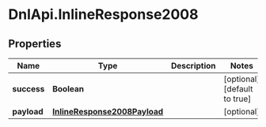 # DnlApi.InlineResponse2008

## Properties
Name | Type | Description | Notes
------------ | ------------- | ------------- | -------------
**success** | **Boolean** |  | [optional] [default to true]
**payload** | [**InlineResponse2008Payload**](InlineResponse2008Payload.md) |  | [optional] 


